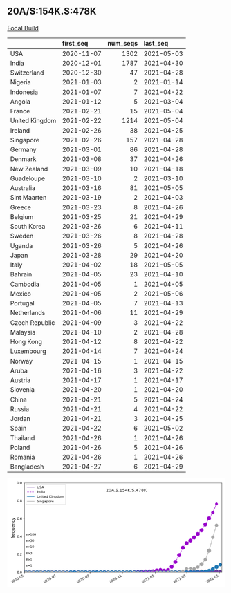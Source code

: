 

## 20A/S:154K.S:478K
[Focal Build](https://nextstrain.org/groups/neherlab/ncov/20A.S.154K.S.478K)

|                | first_seq   |   num_seqs | last_seq   |
|:---------------|:------------|-----------:|:-----------|
| USA            | 2020-11-07  |       1302 | 2021-05-03 |
| India          | 2020-12-01  |       1787 | 2021-04-30 |
| Switzerland    | 2020-12-30  |         47 | 2021-04-28 |
| Nigeria        | 2021-01-03  |          2 | 2021-01-14 |
| Indonesia      | 2021-01-07  |          7 | 2021-04-22 |
| Angola         | 2021-01-12  |          5 | 2021-03-04 |
| France         | 2021-02-21  |         15 | 2021-05-04 |
| United Kingdom | 2021-02-22  |       1214 | 2021-05-04 |
| Ireland        | 2021-02-26  |         38 | 2021-04-25 |
| Singapore      | 2021-02-26  |        157 | 2021-04-28 |
| Germany        | 2021-03-01  |         86 | 2021-04-28 |
| Denmark        | 2021-03-08  |         37 | 2021-04-26 |
| New Zealand    | 2021-03-09  |         10 | 2021-04-18 |
| Guadeloupe     | 2021-03-10  |          2 | 2021-03-10 |
| Australia      | 2021-03-16  |         81 | 2021-05-05 |
| Sint Maarten   | 2021-03-19  |          2 | 2021-04-03 |
| Greece         | 2021-03-23  |          8 | 2021-04-26 |
| Belgium        | 2021-03-25  |         21 | 2021-04-29 |
| South Korea    | 2021-03-26  |          6 | 2021-04-11 |
| Sweden         | 2021-03-26  |          8 | 2021-04-28 |
| Uganda         | 2021-03-26  |          5 | 2021-04-26 |
| Japan          | 2021-03-28  |         29 | 2021-04-20 |
| Italy          | 2021-04-02  |         18 | 2021-05-05 |
| Bahrain        | 2021-04-05  |         23 | 2021-04-10 |
| Cambodia       | 2021-04-05  |          1 | 2021-04-05 |
| Mexico         | 2021-04-05  |          2 | 2021-05-06 |
| Portugal       | 2021-04-05  |          7 | 2021-04-13 |
| Netherlands    | 2021-04-06  |         11 | 2021-04-29 |
| Czech Republic | 2021-04-09  |          3 | 2021-04-22 |
| Malaysia       | 2021-04-10  |          2 | 2021-04-28 |
| Hong Kong      | 2021-04-12  |          8 | 2021-04-22 |
| Luxembourg     | 2021-04-14  |          7 | 2021-04-24 |
| Norway         | 2021-04-15  |          1 | 2021-04-15 |
| Aruba          | 2021-04-16  |          3 | 2021-04-22 |
| Austria        | 2021-04-17  |          1 | 2021-04-17 |
| Slovenia       | 2021-04-20  |          1 | 2021-04-20 |
| China          | 2021-04-21  |          5 | 2021-04-24 |
| Russia         | 2021-04-21  |          4 | 2021-04-22 |
| Jordan         | 2021-04-21  |          3 | 2021-04-25 |
| Spain          | 2021-04-22  |          6 | 2021-05-02 |
| Thailand       | 2021-04-26  |          1 | 2021-04-26 |
| Poland         | 2021-04-26  |          5 | 2021-04-26 |
| Romania        | 2021-04-26  |          1 | 2021-04-26 |
| Bangladesh     | 2021-04-27  |          6 | 2021-04-29 |

![Overall trends 20A.S.154K.S.478K](/overall_trends_figures/overall_trends_20A.S.154K.S.478K.png)